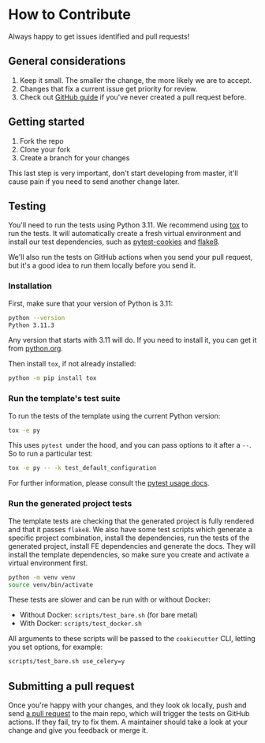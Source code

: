 # How to Contribute

Always happy to get issues identified and pull requests!

## General considerations

1. Keep it small. The smaller the change, the more likely we are to accept.
2. Changes that fix a current issue get priority for review.
3. Check out [GitHub guide][submit-a-pr] if you've never created a pull request before.

## Getting started

1. Fork the repo
2. Clone your fork
3. Create a branch for your changes

This last step is very important, don't start developing from master, it'll cause pain if you need to send another change later.

## Testing

You'll need to run the tests using Python 3.11. We recommend using [tox](https://tox.readthedocs.io/en/latest/) to run the tests. It will automatically create a fresh virtual environment and install our test dependencies, such as [pytest-cookies](https://pypi.python.org/pypi/pytest-cookies/) and [flake8](https://pypi.python.org/pypi/flake8/).

We'll also run the tests on GitHub actions when you send your pull request, but it's a good idea to run them locally before you send it.

### Installation

First, make sure that your version of Python is 3.11:

```bash
python --version
Python 3.11.3
```

Any version that starts with 3.11 will do. If you need to install it, you can get it from [python.org](https://www.python.org/downloads/).

Then install `tox`, if not already installed:

```bash
python -m pip install tox
```

### Run the template's test suite

To run the tests of the template using the current Python version:

```bash
tox -e py
```

This uses `pytest `under the hood, and you can pass options to it after a `--`. So to run a particular test:

```bash
tox -e py -- -k test_default_configuration
```

For further information, please consult the [pytest usage docs](https://pytest.org/en/latest/how-to/usage.html#specifying-which-tests-to-run).

### Run the generated project tests

The template tests are checking that the generated project is fully rendered and that it passes `flake8`. We also have some test scripts which generate a specific project combination, install the dependencies, run the tests of the generated project, install FE dependencies and generate the docs. They will install the template dependencies, so make sure you create and activate a virtual environment first.

```bash
python -m venv venv
source venv/bin/activate
```

These tests are slower and can be run with or without Docker:

- Without Docker: `scripts/test_bare.sh` (for bare metal)
- With Docker: `scripts/test_docker.sh`

All arguments to these scripts will be passed to the `cookiecutter` CLI, letting you set options, for example:

```bash
scripts/test_bare.sh use_celery=y
```

## Submitting a pull request

Once you're happy with your changes, and they look ok locally, push and send [a pull request][submit-a-pr] to the main repo, which will trigger the tests on GitHub actions. If they fail, try to fix them. A maintainer should take a look at your change and give you feedback or merge it.

[submit-a-pr]: https://docs.github.com/en/pull-requests/collaborating-with-pull-requests/proposing-changes-to-your-work-with-pull-requests/creating-a-pull-request
